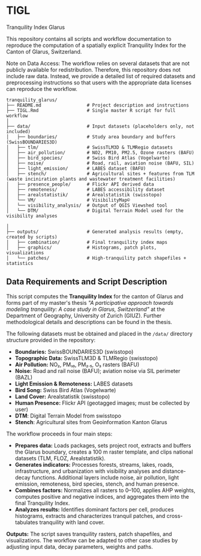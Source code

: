 # TIGL
Tranquility Index Glarus

This repository contains all scripts and workflow documentation to reproduce the computation of a spatially explicit Tranquility Index for the Canton of Glarus, Switzerland.

Note on Data Access:
The workflow relies on several datasets  that are not publicly available for redistribution. Therefore, this repository does not include raw data. Instead, we provide a detailed list of required datasets and preprocessing instructions so that users with the appropriate data licenses can reproduce the workflow.

```
tranquility_glarus/
├── README.md                 # Project description and instructions
├── TIGL.Rmd                  # Single master R script for full workflow
│
├── data/                     # Input datasets (placeholders only, not included)
│   ├── boundaries/           # Study area boundary and buffers (SwissBOUNDARIES3D)
│   ├── tlm/                  # SwissTLM3D & TLMRegio datasets
│   ├── air_pollution/        # NO2, PM10, PM2.5, Ozone rasters (BAFU)
│   ├── bird_species/         # Swiss Bird Atlas (Vogelwarte)
│   ├── noise/                # Road, rail, aviation noise (BAFU, SIL)
│   ├── light_emission/       # LABES dataset (BAFU)
│   ├── stench/               # Agricultural sites + features from TLM (waste inciniration plants and wastewater treatment facilities)
│   ├── presence_people/      # Flickr API derived data
│   ├── remoteness/           # LABES accessibility dataset
│   ├── arealstatistik/       # Arealstatistik (swisstopo)
│   └── VM/                   # VisibilityMap©
│   └── visibility_analysis/  # Output of QGIS Viewshed tool
│   └── DTM/                  # Digital Terrain Model used for the visibility analyses

│
├── outputs/                  # Generated analysis results (empty, created by scripts)
│   ├── combination/          # Final tranquility index maps
│   ├── graphics/             # Histograms, patch plots, visualizations
│   └── patches/              # High-tranquility patch shapefiles + statistics
```

## Data Requirements and Script Description

This script computes the **Tranquility Index** for the canton of Glarus and forms part of my master's thesis *"A participative approach towards modeling tranquility: A case study in Glarus, Switzerland"* at the Department of Geography, University of Zurich (GIUZ). Further methodological details and descriptions can be found in the thesis.  

The following datasets must be obtained and placed in the `/data/` directory structure provided in the repository:  
- **Boundaries:** SwissBOUNDARIES3D (swisstopo)  
- **Topographic Data:** SwissTLM3D & TLMRegio (swisstopo)  
- **Air Pollution:** NO₂, PM₁₀, PM₂.₅, O₃ rasters (BAFU)  
- **Noise:** Road and rail noise (BAFU); aviation noise via SIL perimeter (BAZL)  
- **Light Emission & Remoteness:** LABES datasets  
- **Bird Song:** Swiss Bird Atlas (Vogelwarte)  
- **Land Cover:** Arealstatistik (swisstopo)  
- **Human Presence:** Flickr API (geotagged images; must be collected by user)  
- **DTM**: Digital Terrain Model from swisstopo
- **Stench**: Agricultural sites from Geoinformation Kanton Glarus


The workflow proceeds in four main steps:  
- **Prepares data:** Loads packages, sets project root, extracts and buffers the Glarus boundary, creates a 100 m raster template, and clips national datasets (TLM, FLOZ, Arealstatistik).  
- **Generates indicators:** Processes forests, streams, lakes, roads, infrastructure, and urbanization with visibility analyses and distance-decay functions. Additional layers include noise, air pollution, light emission, remoteness, bird species, stench, and human presence.  
- **Combines factors:** Normalizes all rasters to 0–100, applies AHP weights, computes positive and negative indices, and aggregates them into the final Tranquility Index.  
- **Analyzes results:** Identifies dominant factors per cell, produces histograms, extracts and characterizes tranquil patches, and cross-tabulates tranquility with land cover.  

**Outputs:** The script saves tranquility rasters, patch shapefiles, and visualizations. The workflow can be adapted to other case studies by adjusting input data, decay parameters, weights and paths.
